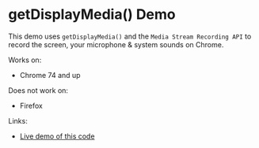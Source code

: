 # getDisplayMedia() Demo

This demo uses `getDisplayMedia()` and the `Media Stream Recording API` to record the screen, your microphone & system sounds on Chrome.

Works on:
* Chrome 74 and up

Does not work on: 
* Firefox

Links:
* [Live demo of this code](https://www.clearwaterdiagnostic.com/getDisplayMedia-demo/)

